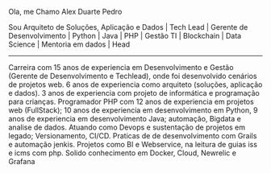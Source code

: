 Ola, me Chamo Alex Duarte Pedro

Sou Arquiteto de Soluções, Aplicação e Dados | Tech Lead | Gerente de Desenvolvimento | Python | Java | PHP | Gestão TI | Blockchain | Data Science | Mentoria em dados | Head

- - - 

Carreira com 15 anos de experiencia em Desenvolvimento e Gestão (Gerente de Desenvolvimento
e Techlead), onde foi desenvolvido cenários de projetos web.
6 anos de experiencia como arquiteto (soluções, aplicação e dados).
3 anos de experiencia com projeto de informática e programação para crianças.
Programador PHP com 12 anos de experiencia em projetos web (FullStack); 10 anos de experiencia
em desenvolvimento em Python, 9 anos de experiencia em desenvolvimento Java; automação,
Bigdata e analise de dados.
Atuando como Devops e sustentação de projetos em legado; Versionamento, CI/CD. Praticas de de desenvolvimento com Grails e automação jenkis.
Projetos como BI e Webservice, na leitura de guias iss e icms com php.
Solido conhecimento em Docker, Cloud, Newrelic e Grafana



<!---
peduallex/peduallex is a ✨ special ✨ repository because its `README.md` (this file) appears on your GitHub profile.
You can click the Preview link to take a look at your changes.
--->
